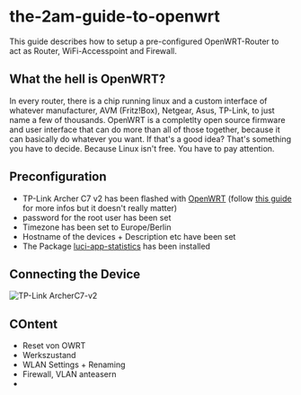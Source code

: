 # the-2am-guide-to-openwrt
This guide describes how to setup a pre-configured OpenWRT-Router to act as Router, WiFi-Accesspoint and Firewall.

## What the hell is OpenWRT?
In every router, there is a chip running linux and a custom interface of whatever manufacturer, AVM (Fritz!Box), Netgear, Asus, TP-Link, to just name a few of thousands.
OpenWRT is a completlty open source firmware and user interface that can do more than all of those together, because it can basically do whatever you want. If that's a good idea? That's something you have to decide.
Because Linux isn't free. You have to pay attention.

## Preconfiguration
- TP-Link Archer C7 v2 has been flashed with [OpenWRT](https://openwrt.org/) (follow [this guide](https://openwrt.org/toh/tp-link/archer_c7) for more infos but it doesn't really matter)
- password for the root user has been set
- Timezone has been set to Europe/Berlin
- Hostname of the devices + Description etc have been set
- The Package [luci-app-statistics](https://openwrt.org/docs/guide-user/luci/luci_app_statistics) has been installed

## Connecting the Device
![TP-Link ArcherC7-v2](https://github.com/user-attachments/assets/5f21a207-6c9f-489b-9810-d0867bdd78c4)



## COntent
- Reset von OWRT
- Werkszustand
- WLAN Settings + Renaming
- Firewall, VLAN anteasern
- 

